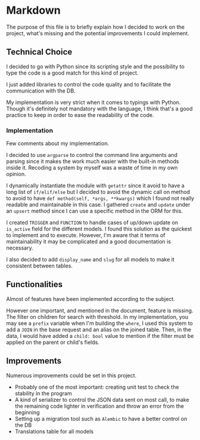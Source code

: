 # Markdown

The purpose of this file is to briefly explain how I decided to work on the project, what's missing and the potential improvements I could implement.

## Technical Choice

I decided to go with Python since its scripting style and the possibility to type the code is a good match for this kind of project.

I just added libraries to control the code quality and to facilitate the communication with the DB.

My implementation is very strict when it comes to typings with Python. Though it's definitely not mandatory with the language, I think that's a good practice to keep in order to ease the readability of the code.

### Implementation

Few comments about my implementation.

I decided to use `argparse` to control the command line arguments and parsing since it makes the work much easier with the built-in methods inside it. Recoding a system by myself was a waste of time in my own opinion.

I dynamically instantiate the module with `getattr` since it avoid to have a long list of `if/elif/else` but I decided to avoid the dynamic call on method to avoid to have `def method(self, *args, **kwargs)` which I found not really readable and maintainable in this case.
I gathered `create` and `update` under an `upsert` method since I can use a specific method in the ORM for this.

I created `TRIGGER` and `FUNCTION` to handle cases of up/down update on `is_active` field for the different models. I found this solution as the quickest to implement and to execute. However, I'm aware that it terms of maintainability it may be complicated and a good documentation is necessary.

I also decided to add `display_name` and `slug` for all models to make it consistent between tables.

## Functionalities

Almost of features have been implemented according to the subject.

However one important, and mentioned in the document, feature is missing.
The filter on children for search with threshold.
In my implementation, you may see a `prefix` variable when I'm building the `where`, I used this system to add a `JOIN` in the base request and an alias on the joined table. Then, in the data, I would have added a `child: bool` value to mention if the filter must be applied on the parent or child's fields.

## Improvements

Numerous improvements could be set in this project.

 * Probably one of the most important: creating unit test to check the stability in the program
 * A kind of serializer to control the JSON data sent on most call, to make the remaining code lighter in verification and throw an error from the beginning
 * Setting up a migration tool such as `Alembic` to have a better control on the DB
 * Translations table for all models
